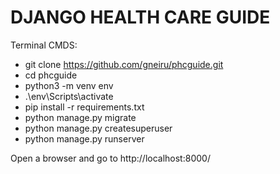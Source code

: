 # DJANGO HEALTH CARE GUIDE

Terminal CMDS:
- git clone https://github.com/gneiru/phcguide.git
- cd phcguide
- python3 -m venv env
- .\env\Scripts\activate
- pip install -r requirements.txt
- python manage.py migrate
- python manage.py createsuperuser
- python manage.py runserver

Open a browser and go to http://localhost:8000/
